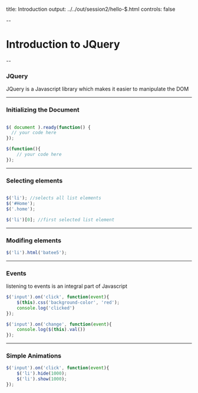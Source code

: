 title: Introduction
output: ../../out/session2/hello-$.html
controls: false

--

# Introduction to JQuery

--

### JQuery

JQuery is a Javascript library which makes it easier to manipulate the DOM

---

### Initializing the Document

```javascript

$( document ).ready(function() {
  // your code here
});

$(function(){
	// your code here
});

```

---

### Selecting elements

```javascript

$('li'); //selects all list elements
$('#Home');
$('.home');

$('li')[0]; //first selected list element

```

---

### Modifing elements

```javascript
$('li').html('batee5');
```

---

### Events

listening to events is an integral part of Javascript

```javascript
$('input').on('click', function(event){
	$(this).css('background-color', 'red');
	console.log('clicked')
});

$('input').on('change', function(event){
	console.log($(this).val())
});

```

---

### Simple Animations

```javascript
$('input').on('click', function(event){
	$('li').hide(1000);
	$('li').show(1000);
});

```

